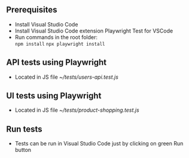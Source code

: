 ## Prerequisites
* Install Visual Studio Code
* Install Visual Studio Code extension Playwright Test for VSCode
* Run commands in the root folder:\
  `npm install`
  `npx playwright install`

## API tests using Playwright
* Located in JS file *~/tests/users-api.test.js*

## UI tests using Playwright
* Located in JS file *~/tests/product-shopping.test.js*

## Run tests
* Tests can be run in Visual Studio Code just by clicking on green Run button
